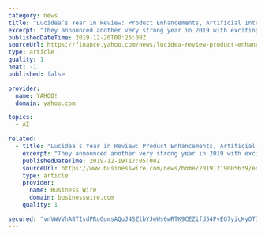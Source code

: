 ```yaml
---
category: news
title: "Lucidea’s Year in Review: Product Enhancements, Artificial Intelligence, & New Books from Lucidea Press"
excerpt: "They announced another very strong year in 2019 with exciting upgrades to their ILS, CMS, and KM applications, an artificial intelligence (AI) prototype, the Argus Mobile app, and two new books from their publishing arm, Lucidea Press. LucideaCore is the foundation for all Lucidea’s applications, and manages the data points, relationships ..."
publishedDateTime: 2019-12-20T00:25:00Z
sourceUrl: https://finance.yahoo.com/news/lucidea-review-product-enhancements-artificial-180500177.html
type: article
quality: 1
heat: -1
published: false

provider:
  name: YAHOO!
  domain: yahoo.com

topics:
  - AI

related:
  - title: "Lucidea’s Year in Review: Product Enhancements, Artificial Intelligence, & New Books from Lucidea Press"
    excerpt: "They announced another very strong year in 2019 with exciting upgrades to their ILS, CMS, and KM applications, an artificial intelligence (AI) prototype, the Argus Mobile app, and two new books from their publishing arm, Lucidea Press. LucideaCore is the foundation for all Lucidea’s applications, and manages the data points, relationships ..."
    publishedDateTime: 2019-12-19T17:05:00Z
    sourceUrl: https://www.businesswire.com/news/home/20191219005639/en/Lucidea’s-Year-Review-Product-Enhancements-Artificial-Intelligence/?feedref=Zd8jjkgYuzBwDixoAdXmJgT1albrG1Eq4mAeVP39210hJvfF05B5fk8fgV08Rp7eevRMp3sIgu8q3wq1OF24lT93qbEzrwa15HGbLqMObxYB6IekXemGUNFauMeV8-aC2uKCrP6Vchv2JCmX-IB07A==
    type: article
    provider:
      name: Business Wire
      domain: businesswire.com
    quality: 1

secured: "vnVWVVhA8TIsdPRuGomsAQuJ4SZlbYJeWs6wRTK9CEZifd54PvEG7yicKyOT3pfakYTzg31CnRSXXjf55kL5SxQQm0LVSmOM7NC/aL3JEkQSZkB7lc+ZfV/sS5rQ3CDYiJVB7zgcbWScIXY/gkPj7Y+UOTV+o8FK0GbafmKJ7AblhVCO5YZVXnWh67bk+Vv7wQwZyAkXcxHodr8qg3/374vgGjxC/ChD7fNQZoOxsmu8K6DCmA2zw/PUvrUBOUo00lhjl+CxwE7nwyQlnH3+EA==;MK2fdIDC2P1gs1j/cfmHyw=="
---
```


